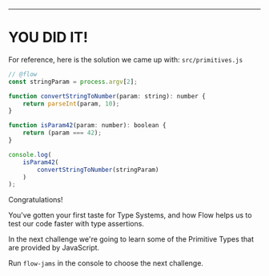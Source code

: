 ---

# YOU DID IT!

For reference, here is the solution we came up with:
`src/primitives.js`
```js
// @flow
const stringParam = process.argv[2];

function convertStringToNumber(param: string): number {
    return parseInt(param, 10);
}

function isParam42(param: number): boolean {
    return (param === 42);
}

console.log(
    isParam42(
        convertStringToNumber(stringParam)
    )
);
```

Congratulations! 

You've gotten your first taste for Type Systems, and how Flow helps us to test our code faster with type assertions.

In the next challenge we're going to learn some of the Primitive Types that are provided by JavaScript.

Run `flow-jams` in the console to choose the next challenge.
